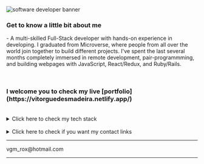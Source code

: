 <img src="assets/gif/banner.gif" alt="software developer banner">

<br>

<h3>Get to know a little bit about me</h3>
<p>- A multi-skilled Full-Stack developer with hands-on experience in developing. I graduated from Microverse, where people from all over the world join together to build different projects. I've spent the last several months completely immersed in remote development, pair-programmming, and building webpages with JavaScript, React/Redux, and Ruby/Rails.</p>

<br>

<h3>I welcome you to check my live [portfolio](https://vitorguedesmadeira.netlify.app/)</h3>

<br>

<details>
  <summary>Click here to check my tech stack</summary>
  <br>
    <p>- Front-End: JavaScript | React | Redux | jQuery | HTML5 | CSS3 | SASS | Bootstrap | TailwindCSS | Adobe Photoshop | Canva</p>
    <p>- Back-End: Ruby | Rails | SQL</p>
    <p>- Tools & Methods: Git | GitHub | Netlify | Render | Mobile/Responsive Development | RSpec | Capybara | TDD | Chrome Dev Tools</p>
    <p>- Professional: Remote Pair-Programming | Teamwork | Mentoring | Project Management</p>
    <p>- Product management: UI design | UX Design | Prototyping | Wireframing</p>
</details>

<br>

<details>
  <summary>Click here to check if you want my contact links</summary>
  <br>
    <p>- GitHub: [VitorGuedesMadeira](https://github.com/VitorGuedesMadeira)</p>
    <p>- Linkedin: [Vitor Guedes Madeira](https://www.linkedin.com/in/vitor-guedes-madeira/)</p>
    <p>- Instagram: [@vitorguedesmadeira](https://www.instagram.com/vitorguedesmadeira/)</p>
</details>

<hr>
<p>
                                                           vgm_rox@hotmail.com
</p>
<hr>



